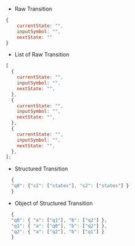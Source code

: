 - Raw Transition

```js
{
    currentState: "",
    inputSymbol: "",
    nextState: ""
}
```

- List of Raw Transition

```js
[
  {
    currentState: "",
    inputSymbol: "",
    nextState: "",
  },
  {
    currentState: "",
    inputSymbol: "",
    nextState: "",
  },
  {
    currentState: "",
    inputSymbol: "",
    nextState: "",
  },
];
```

- Structured Transition

```js
  {
  "q0": {"s1": ["states"], "s2": ["states"] }
  }
```

- Object of Structured Transition

```js
  {
  "q0": { "a": ["q1"], "b": ["q2"] },
  "q1": { "a": ["q0"], "b": ["q2"] },
  "q2": { "a": ["q2"], "b": ["q1"] }
  }
```
